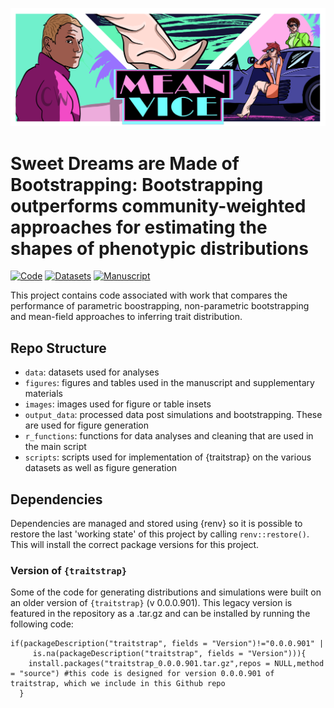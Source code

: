 ![Header](images/Traitstrap_vice.png)

# Sweet Dreams are Made of Bootstrapping: Bootstrapping outperforms community-weighted approaches for estimating the shapes of phenotypic distributions

[![Code](https://img.shields.io/badge/Code-10.5281/zenodo.153650790-f3b155)](https://zenodo.org/badge/latestdoi/153650790)
[![Datasets](https://img.shields.io/badge/Datasets-10.5281/zenodo.7876647-ff4ccc)](https://doi.org/10.5281/zenodo.7876647)
[![Manuscript](https://img.shields.io/badge/Manuscript-doi-90ff4c)](https://doi.org/10.1111/2041-210X.14160)

This project contains code associated with work that compares the performance of
parametric boostrapping, non-parametric bootstrapping and mean-field approaches
to inferring trait distribution.

## Repo Structure

- `data`: datasets used for analyses
- `figures`: figures and tables used in the manuscript and supplementary
  materials
- `images`: images used for figure or table insets
- `output_data`: processed data post simulations and bootstrapping. These are
  used for figure generation
- `r_functions`: functions for data analyses and cleaning that are used in the
  main script
- `scripts`: scripts used for implementation of {traitstrap} on the various
  datasets as well as figure generation


## Dependencies

Dependencies are managed and stored using {renv} so it is possible to restore
the last 'working state' of this project by calling `renv::restore()`. This will
install the correct package versions for this project.

### Version of `{traitstrap}`

Some of the code for generating distributions and simulations were built on an
older version of `{traitstrap}` (v 0.0.0.901). This legacy version is featured
in the repository as a .tar.gz and can be installed by running the following
code:

```
if(packageDescription("traitstrap", fields = "Version")!="0.0.0.901" |
     is.na(packageDescription("traitstrap", fields = "Version"))){
    install.packages("traitstrap_0.0.0.901.tar.gz",repos = NULL,method = "source") #this code is designed for version 0.0.0.901 of traitstrap, which we include in this Github repo
  }
```

